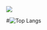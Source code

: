 <!--## Hi there 👋 -->
<img src="https://capsule-render.vercel.app/api?type=wave&color=auto&height=300&section=header&text=Let%20Me%20Show%20You%20Myself&fontSize=60" />



#![Top Langs](https://github-readme-stats.vercel.app/api/top-langs/?username=sgyoung96&layout=compact)
<!--
**sgyoung96/sgyoung96** is a ✨ _special_ ✨ repository because its `README.md` (this file) appears on your GitHub profile.

Here are some ideas to get you started:

- 🔭 I’m currently working on ...
- 🌱 I’m currently learning ...
- 👯 I’m looking to collaborate on ...
- 🤔 I’m looking for help with ...
- 💬 Ask me about ...
- 📫 How to reach me: ...
- 😄 Pronouns: ...
- ⚡ Fun fact: ...
-->
